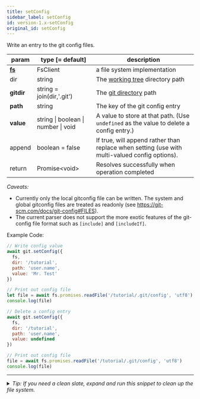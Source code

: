 ```yaml
---
title: setConfig
sidebar_label: setConfig
id: version-1.x-setConfig
original_id: setConfig
---
```


Write an entry to the git config files.

| param          | type [= default]                                      | description                                                                                   |
| -------------- | ----------------------------------------------------- | --------------------------------------------------------------------------------------------- |
| [**fs**](./fs) | FsClient                                              | a file system implementation                                                                  |
| dir            | string                                                | The [working tree](dir-vs-gitdir.md) directory path                                           |
| **gitdir**     | string = join(dir,'.git')                             | The [git directory](dir-vs-gitdir.md) path                                                    |
| **path**       | string                                                | The key of the git config entry                                                               |
| **value**      | string  &#124;  boolean  &#124;  number  &#124;  void | A value to store at that path. (Use `undefined` as the value to delete a config entry.)       |
| append         | boolean = false                                       | If true, will append rather than replace when setting (use with multi-valued config options). |
| return         | Promise\<void\>                                       | Resolves successfully when operation completed                                                |

*Caveats:*
- Currently only the local gitconfig file can be written. The system and global gitconfig files are treated as readonly (see https://git-scm.com/docs/git-config#FILES).
- The current parser does not support the more exotic features of the git-config file format such as `[include]` and `[includeIf]`.

Example Code:

```js live
// Write config value
await git.setConfig({
  fs,
  dir: '/tutorial',
  path: 'user.name',
  value: 'Mr. Test'
})

// Print out config file
let file = await fs.promises.readFile('/tutorial/.git/config', 'utf8')
console.log(file)

// Delete a config entry
await git.setConfig({
  fs,
  dir: '/tutorial',
  path: 'user.name',
  value: undefined
})

// Print out config file
file = await fs.promises.readFile('/tutorial/.git/config', 'utf8')
console.log(file)
```


---

<details>
<summary><i>Tip: If you need a clean slate, expand and run this snippet to clean up the file system.</i></summary>

```js live
window.fs = new LightningFS('fs', { wipe: true })
window.pfs = window.fs.promises
console.log('done')
```
</details>

<script>
(function rewriteEditLink() {
  const el = document.querySelector('a.edit-page-link.button');
  if (el) {
    el.href = 'https://github.com/isomorphic-git/isomorphic-git/edit/main/src/api/setConfig.js';
  }
})();
</script>